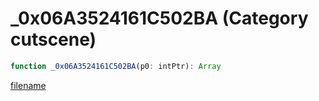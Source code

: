 # _0x06A3524161C502BA (Category cutscene)

```js
function _0x06A3524161C502BA(p0: intPtr): Array
```

[filename](_0x06A3524161C502BA_m.md ':include')